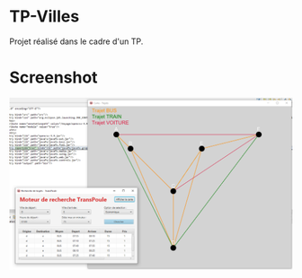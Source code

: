 # TP-Villes
Projet réalisé dans le cadre d'un TP.

# Screenshot
![Screenshot](https://github.com/mxcezl/TP-Villes/blob/main/screen.png?raw=true)
